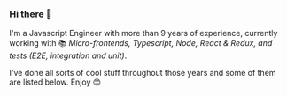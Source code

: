 ### Hi there 👋

I'm a Javascript Engineer with more than 9 years of experience, currently working with 📚 *Micro-frontends, Typescript, Node, React & Redux, and tests (E2E, integration and unit)*.

I've done all sorts of cool stuff throughout those years and some of them are listed below. Enjoy 😊
